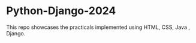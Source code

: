 # Python-Django-2024

This repo showcases the practicals implemented using HTML, CSS, Java , Django.
